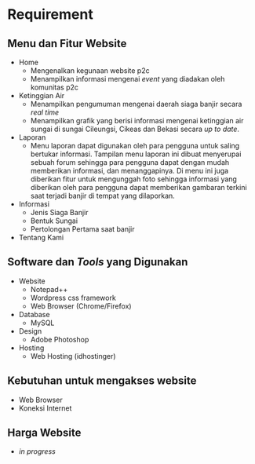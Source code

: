 # Requirement

## Menu dan Fitur Website
  * Home
    + Mengenalkan kegunaan website p2c
    + Menampilkan informasi mengenai *event* yang diadakan oleh komunitas p2c
  * Ketinggian Air
    + Menampilkan pengumuman mengenai daerah siaga banjir secara *real time*
    + Menampilkan grafik yang berisi informasi mengenai ketinggian air sungai di sungai Cileungsi, Cikeas dan Bekasi secara *up to date*.
  * Laporan
    + Menu laporan dapat digunakan oleh para pengguna untuk saling bertukar informasi. Tampilan menu laporan ini dibuat menyerupai sebuah forum
      sehingga para pengguna dapat dengan mudah memberikan informasi, dan menanggapinya. Di menu ini juga diberikan fitur untuk mengunggah foto 
      sehingga informasi yang diberikan oleh para pengguna dapat memberikan gambaran terkini saat terjadi banjir di tempat yang dilaporkan.
  * Informasi
    + Jenis Siaga Banjir
    + Bentuk Sungai
    + Pertolongan Pertama saat banjir
  * Tentang Kami

## Software dan *Tools* yang Digunakan
  * Website
    + Notepad++
    + Wordpress css framework
    + Web Browser (Chrome/Firefox)
  * Database
    + MySQL
  * Design
    + Adobe Photoshop
  * Hosting
    + Web Hosting (idhostinger)
    
## Kebutuhan untuk mengakses website
  * Web Browser
  * Koneksi Internet
  
## Harga Website
  * *in progress*
    
